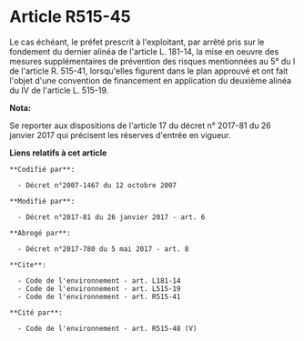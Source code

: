 # Article R515-45

Le cas échéant, le préfet prescrit à l'exploitant, par arrêté pris sur le fondement du dernier alinéa de l'article L. 181-14,
la mise en oeuvre des mesures supplémentaires de prévention des risques mentionnées au 5° du I de l'article R. 515-41,
lorsqu'elles figurent dans le plan approuvé et ont fait l'objet d'une convention de financement en application du deuxième
alinéa du IV de l'article L. 515-19.

**Nota:**

Se reporter aux dispositions de l'article 17 du décret n° 2017-81 du 26 janvier 2017 qui précisent les réserves d'entrée en
vigueur.

**Liens relatifs à cet article**

	**Codifié par**:

	  - Décret n°2007-1467 du 12 octobre 2007

	**Modifié par**:

	  - Décret n°2017-81 du 26 janvier 2017 - art. 6

	**Abrogé par**:

	  - Décret n°2017-780 du 5 mai 2017 - art. 8

	**Cite**:

	  - Code de l'environnement - art. L181-14
	  - Code de l'environnement - art. L515-19
	  - Code de l'environnement - art. R515-41

	**Cité par**:

	  - Code de l'environnement - art. R515-48 (V)
